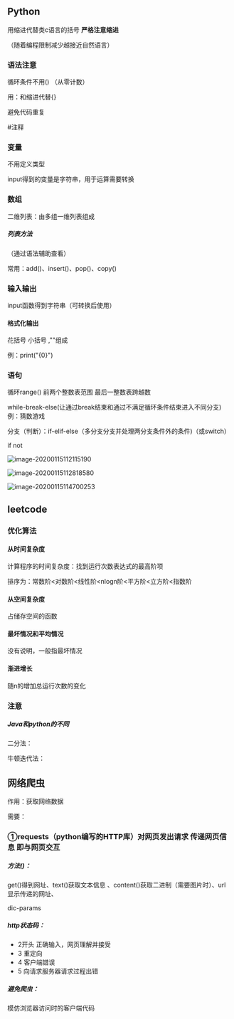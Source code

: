 ## Python

用缩进代替类c语言的括号   **严格注意缩进**

（随着编程限制减少越接近自然语言）

### 语法注意

循环条件不用() （从零计数）

用：和缩进代替{}

避免代码重复

#注释

### 变量

不用定义类型

input得到的变量是字符串，用于运算需要转换

### 数组

二维列表：由多组一维列表组成

##### 列表方法

（通过语法辅助查看）

常用：add()、insert()、pop()、copy()

### 输入输出

input函数得到字符串（可转换后使用）

#### 格式化输出

花括号 小括号 ,""组成

例：print("{0}")

### 语句

循环range() 前两个整数表范围 最后一整数表跨越数

while-break-else(让通过break结束和通过不满足循环条件结束进入不同分支) 例：猜数游戏

分支（判断）：if-elif-else（多分支分支并处理两分支条件外的条件)（或switch）

if not

![image-20200115112115190](D:\学习资料\DeepCode学习笔记\dayThree\image-20200115112115190.png)

![image-20200115112818580](D:\学习资料\DeepCode学习笔记\dayThree\image-20200115112818580.png)

![image-20200115114700253](D:\学习资料\DeepCode学习笔记\dayThree\image-20200115114700253.png)

## leetcode

### 优化算法

#### 从时间复杂度

计算程序的时间复杂度：找到运行次数表达式的最高阶项

排序为：常数阶<对数阶<线性阶<nlogn阶<平方阶<立方阶<指数阶

#### 从空间复杂度

占储存空间的函数

#### 最坏情况和平均情况

没有说明，一般指最坏情况

#### 渐进增长

随n的增加总运行次数的变化

### 注意

##### Java和python的不同

二分法：

牛顿迭代法：

## 网络爬虫

作用：获取网络数据

需要：

### ①requests（python编写的HTTP库）对网页发出请求 传递网页信息   **即与网页交互**

##### 方法()：

 get()得到网址、text()获取文本信息 、content()获取二进制（需要图片时）、url显示传递的网址、

dic-params

##### http状态码：

* 2开头 正确输入，网页理解并接受
* 3 重定向
* 4 客户端错误
* 5 向请求服务器请求过程出错

##### 避免爬虫：

模仿浏览器访问时的客户端代码

